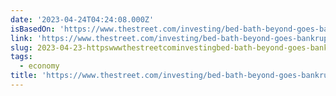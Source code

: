 ```yaml
---
date: '2023-04-24T04:24:08.000Z'
isBasedOn: 'https://www.thestreet.com/investing/bed-bath-beyond-goes-bankrupt'
link: 'https://www.thestreet.com/investing/bed-bath-beyond-goes-bankrupt'
slug: 2023-04-23-httpswwwthestreetcominvestingbed-bath-beyond-goes-bankrupt
tags:
  - economy
title: 'https://www.thestreet.com/investing/bed-bath-beyond-goes-bankrupt'
---
```

 
